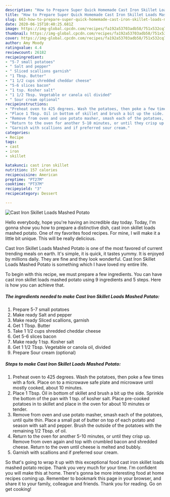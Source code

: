 ```yaml
---
description: "How to Prepare Super Quick Homemade Cast Iron Skillet Loads Mashed Potato"
title: "How to Prepare Super Quick Homemade Cast Iron Skillet Loads Mashed Potato"
slug: 663-how-to-prepare-super-quick-homemade-cast-iron-skillet-loads-mashed-potato
date: 2020-06-15T10:40:25.681Z
image: https://img-global.cpcdn.com/recipes/fa192a53703adb58/751x532cq70/cast-iron-skillet-loads-mashed-potato-recipe-main-photo.jpg
thumbnail: https://img-global.cpcdn.com/recipes/fa192a53703adb58/751x532cq70/cast-iron-skillet-loads-mashed-potato-recipe-main-photo.jpg
cover: https://img-global.cpcdn.com/recipes/fa192a53703adb58/751x532cq70/cast-iron-skillet-loads-mashed-potato-recipe-main-photo.jpg
author: Amy Moody
ratingvalue: 4.4
reviewcount: 26182
recipeingredient:
- "5-7 small potatoes"
- " Salt and pepper"
- " Sliced scallions garnish"
- "1 Tbsp. Butter"
- "1 1/2 cups shredded cheddar cheese"
- "5-6 slices bacon"
- "1 tsp. Kosher salt"
- "1 1/2 Tbsp. Vegetable or canola oil divided"
- " Sour cream optional"
recipeinstructions:
- "Preheat oven to 425 degrees. Wash the potatoes, then poke a few times with a fork. Place on to a microwave safe plate and microwave until mostly cooked, about 10 minutes."
- "Place 1 Tbsp. Oil in bottom of skillet and brush a bit up the side. Sprinkle the bottom of the pan with 1 tsp. of kosher salt. Place pre-cooked potatoes in to skillet and place in the oven for about 10 minutes or tender."
- "Remove from oven and use potato masher, smash each of the potatoes, until quite thin. Place a small pat of butter on top of each potato and season with salt and pepper. Brush the outside of the potatoes with the remaining 1/2 Tbsp. of oil."
- "Return to the oven for another 5-10 minutes, or until they crisp up. Remove from oven again and top with crumbled bacon and shredded cheese. Return to the oven until cheese is melted and bubbly."
- "Garnish with scallions and if preferred sour cream."
categories:
- Recipe
tags:
- cast
- iron
- skillet

katakunci: cast iron skillet 
nutrition: 157 calories
recipecuisine: American
preptime: "PT27M"
cooktime: "PT37M"
recipeyield: "3"
recipecategory: Dessert

---
```



![Cast Iron Skillet Loads Mashed Potato](https://img-global.cpcdn.com/recipes/fa192a53703adb58/751x532cq70/cast-iron-skillet-loads-mashed-potato-recipe-main-photo.jpg)

Hello everybody, hope you're having an incredible day today. Today, I'm gonna show you how to prepare a distinctive dish, cast iron skillet loads mashed potato. One of my favorites food recipes. For mine, I will make it a little bit unique. This will be really delicious.



Cast Iron Skillet Loads Mashed Potato is one of the most favored of current trending meals on earth. It's simple, it is quick, it tastes yummy. It is enjoyed by millions daily. They are fine and they look wonderful. Cast Iron Skillet Loads Mashed Potato is something which I have loved my entire life.


To begin with this recipe, we must prepare a few ingredients. You can have cast iron skillet loads mashed potato using 9 ingredients and 5 steps. Here is how you can achieve that.

<!--inarticleads1-->

##### The ingredients needed to make Cast Iron Skillet Loads Mashed Potato:

1. Prepare 5-7 small potatoes
1. Make ready  Salt and pepper
1. Make ready  Sliced scallions, garnish
1. Get 1 Tbsp. Butter
1. Take 1 1/2 cups shredded cheddar cheese
1. Get 5-6 slices bacon
1. Make ready 1 tsp. Kosher salt
1. Get 1 1/2 Tbsp. Vegetable or canola oil, divided
1. Prepare  Sour cream (optional)




<!--inarticleads2-->

##### Steps to make Cast Iron Skillet Loads Mashed Potato:

1. Preheat oven to 425 degrees. Wash the potatoes, then poke a few times with a fork. Place on to a microwave safe plate and microwave until mostly cooked, about 10 minutes.
1. Place 1 Tbsp. Oil in bottom of skillet and brush a bit up the side. Sprinkle the bottom of the pan with 1 tsp. of kosher salt. Place pre-cooked potatoes in to skillet and place in the oven for about 10 minutes or tender.
1. Remove from oven and use potato masher, smash each of the potatoes, until quite thin. Place a small pat of butter on top of each potato and season with salt and pepper. Brush the outside of the potatoes with the remaining 1/2 Tbsp. of oil.
1. Return to the oven for another 5-10 minutes, or until they crisp up. Remove from oven again and top with crumbled bacon and shredded cheese. Return to the oven until cheese is melted and bubbly.
1. Garnish with scallions and if preferred sour cream.




So that's going to wrap it up with this exceptional food cast iron skillet loads mashed potato recipe. Thank you very much for your time. I'm confident you will make this at home. There's gonna be more interesting food at home recipes coming up. Remember to bookmark this page in your browser, and share it to your family, colleague and friends. Thank you for reading. Go on get cooking!
